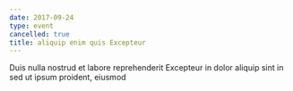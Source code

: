 ```yaml
---
date: 2017-09-24
type: event
cancelled: true
title: aliquip enim quis Excepteur
---
```

Duis nulla nostrud et labore reprehenderit Excepteur in dolor aliquip sint in sed ut ipsum proident, eiusmod